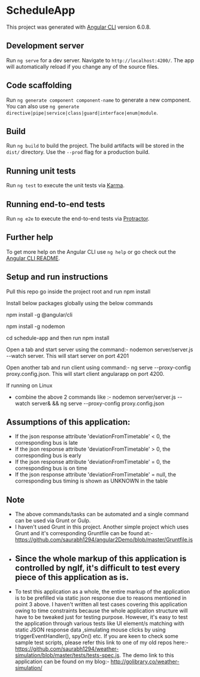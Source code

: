 # ScheduleApp

This project was generated with [Angular CLI](https://github.com/angular/angular-cli) version 6.0.8.

## Development server

Run `ng serve` for a dev server. Navigate to `http://localhost:4200/`. The app will automatically reload if you change any of the source files.

## Code scaffolding

Run `ng generate component component-name` to generate a new component. You can also use `ng generate directive|pipe|service|class|guard|interface|enum|module`.

## Build

Run `ng build` to build the project. The build artifacts will be stored in the `dist/` directory. Use the `--prod` flag for a production build.

## Running unit tests

Run `ng test` to execute the unit tests via [Karma](https://karma-runner.github.io).

## Running end-to-end tests

Run `ng e2e` to execute the end-to-end tests via [Protractor](http://www.protractortest.org/).

## Further help

To get more help on the Angular CLI use `ng help` or go check out the [Angular CLI README](https://github.com/angular/angular-cli/blob/master/README.md).

## Setup and run instructions

Pull this repo go inside the project root and run npm install

Install below packages globally using the below commands

npm install -g @angular/cli

npm install -g nodemon

cd schedule-app and then run npm install


Open a tab and start server using the command:- nodemon server/server.js --watch server.  This will start server on port 4201

Open another tab and run client using command:- ng serve --proxy-config proxy.config.json. This will start client angularapp on port 4200.


If running on Linux 
* combine the above 2 commands like :- nodemon server/server.js --watch server& && ng serve --proxy-config proxy.config.json



## Assumptions of this application:

* If the json response attribute 'deviationFromTimetable' < 0, the corresponding bus is late
* If the json response attribute 'deviationFromTimetable' > 0, the corresponding bus is early
* If the json response attribute 'deviationFromTimetable' = 0, the corresponding bus is on time
* If the json response attribute 'deviationFromTimetable' = null, the corresponding bus timing is shown as UNKNOWN in the table


## Note
* The above commands/tasks can be automated and a single command can be used via Grunt or Gulp.
* I haven't used Grunt in this project. Another simple project which uses Grunt and it's corresponding Gruntfile can be found
at:- https://github.com/saurabh1294/angular2Demo/blob/master/Gruntfile.js
* ## Since the whole markup of this application is controlled by ngIf, it's difficult to test every piece of this application as is.
* To test this application as a whole, the entire markup of the application is to be prefilled via static json response due
  to reasons mentioned in point 3 above. I haven't written all test cases covering this application owing to time constraints because 
  the whole application structure will have to be tweaked just for testing purpose. However, it's easy to test the application through
  various tests like UI element/s matching with static JSON response data ,simulating mouse clicks by using triggerEventHandler(), spyOn() etc.
  If you are keen to check some sample test scripts, please refer this link to one of my old repos 
  here:- https://github.com/saurabh1294/weather-simulation/blob/master/tests/tests-spec.js. 
  The demo link to this application can be found on my blog:- http://golibrary.co/weather-simulation/